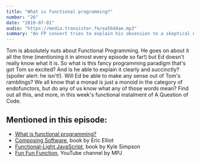 ```yaml
---
title: "What is functional programming?"
number: "26"
date: "2019-07-01"
audio: "https://media.transistor.fm/ea56d4ae.mp3"
summary: "An FP convert tries to explain his obsession to a skeptical newbie coder."
---
```


Tom is absolutely nuts about Functional Programming. He goes on about it all the time (mentioning it in almost every episode so far!) but Ed doesn't really know what it is. So what is this fancy programming paradigm that's got Tom so excited? And is he able to explain it clearly and succinctly? (spoiler alert: he isn't!). Will Ed be able to make any sense out of Tom's ramblings? We all know that a monad is just a monoid in the category of endofunctors, but do any of us know what any of those words mean? Find out all this, and more, in this week's functional instalment of A Question of Code.

## Mentioned in this episode:

* [What is functional programming?](https://medium.com/javascript-scene/master-the-javascript-interview-what-is-functional-programming-7f218c68b3a0)
* [Composing Software](https://leanpub.com/composingsoftware), book by Eric Elliot
* [Functional-Light JavaScript](https://github.com/getify/Functional-Light-JS), book by Kyle Simpson
* [Fun Fun Function](https://www.youtube.com/channel/UCO1cgjhGzsSYb1rsB4bFe4Q), YouTube channel by MPJ
